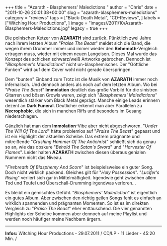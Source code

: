 +++
title = "Azarath - Blasphemers' Maledictions "
author = "Chris"
date = "2011-10-26 20:01:38+00:00"
slug = "azarath-blasphemers-maledictions"
category = "reviews"
tags = ["Black-Death Metal", "CD-Reviews", ]
labels = ["Witching Hour Productions", ]
image = "images//2011/10/Azarath-Blasphemers-Maledictions.jpg"
legacy = true
+++

Die polnischen Ketzer von **AZARATH** sind zurück. Pünktlich zwei Jahre nach ihrem letzten Album "_Praise The Beast_" meldet sich die Band, die wegen ihrem Drummer immer und immer wieder den **Behemoth**-Vergleich ertragen muss, wieder mit einem neuen Langeisen. Dieses Mal wurde das Konzept des schicken schwarz/weiß Artworks gebrochen. Dennoch ist "_Blasphemer's Maledictions_" nicht un-blasphemischer. Der "Göttliche Funken" wird auf dem Cover wohl nicht gerade überspringen.

Dem "bunten" Einband zum Trotz ist die Musik von **AZARATH** immer noch infernalisch. Und dennoch anders als noch auf dem letzten Album. Wo bei "_Praise The Beast_" **Immolation** deutlich das große Vorbild für die sinistren Gitarren und bösen Growls waren, zeigt sich "_Blasphemers' Maledictions_" wesentlich stärker vom Black Metal geprägt. Manche einige Leads erinnern dezent an **Dark Funeral**. Deutlicher erkennt man aber Parallelen zu **Necrophobic**, die sich in manchen Riffs und besonders im Gesang niederschlagen.

Gänzlich hat man dem **Immolation**-Vibe aber nicht abgeschworen. "_Under The Will Of The Lord_" hätte problemlos auf "_Praise The Beast_" gepasst und ist ein Highlight der aktuellen Scheibe. Das extrem prägnante und mitreißende "_Crushing Hammer Of The Antichrist_" schließt sich da genau so an, wie das obskure "_Behold The Satan's Sword_" und "_Harvester Of Flames_". Leider halten **AZARATH** zwischen diesen überaus genialen Nummern nicht das Niveau.

"_Firebreath Of Blasphemy And Scorn_" ist beispielsweise ein guter Song. Doch nicht wirklich packend. Gleiches gilt für "_Holy Possession_". "_Lucifer's Rising_" verliert sich gar in Mittelmäßigkeit. Irgendwie geht zwischen allem Tod und Teufel und Überschall-Drumming irgendwas verloren...

Es bleibt ein gemischtes Gefühl. "_Blasphemers' Malediction_" ist eigentlich ein gutes Album. Aber zwischen den richtig geilen Songs fehlt es einfach an wirklich spannenden und prägnanten Momenten. So ist es im direkten Vergleich zu "_Praise The Beast_" eher enttäuschend. Die vier genannten Highlights der Scheibe kommen aber dennoch auf meine Playlist und werden noch häufiger meine Nachbarn ärgern.





---
**Infos:**
Witching Hour Productions - 29.07.2011 / 
CD/LP - 11 Lieder - 45:20 Min. / 
